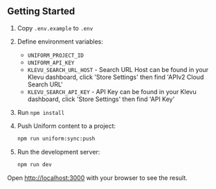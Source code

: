 ## Getting Started

1. Copy `.env.example` to `.env`

1. Define environment variables:
    - `UNIFORM_PROJECT_ID`
    - `UNIFORM_API_KEY`
    - `KLEVU_SEARCH_URL_HOST` - Search URL Host can be found in your Klevu dashboard, click 'Store Settings' then find 'APIv2 Cloud Search URL'
    - `KLEVU_SEARCH_API_KEY` - API Key can be found in your Klevu dashboard, click 'Store Settings' then find 'API Key'

1. Run `npm install`

1. Push Uniform content to a project:
    ```bash
    npm run uniform:sync:push
    ```

1. Run the development server:

    ```bash
    npm run dev
    ```

Open [http://localhost:3000](http://localhost:3000) with your browser to see the result.
